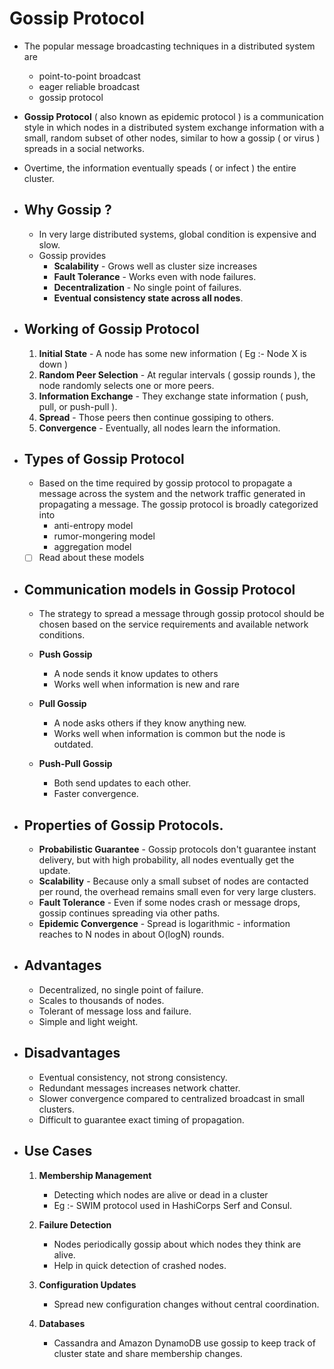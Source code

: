 # Gossip Protocol
- The popular message broadcasting techniques in a distributed system are
	- point-to-point broadcast
	- eager reliable broadcast
	- gossip protocol
- **Gossip Protocol** ( also known as epidemic protocol ) is a communication style in which nodes in a distributed system exchange information with a small, random subset of other nodes, similar to how a gossip ( or virus ) spreads in a social networks.
- Overtime, the information eventually speads ( or infect ) the entire cluster.

- ## Why Gossip ?
	- In very large distributed systems, global condition is expensive and slow.
	- Gossip provides
		- **Scalability** - Grows well as cluster size increases
		- **Fault Tolerance** - Works even with node failures.
		- **Decentralization** - No single point of failures.
		- **Eventual consistency state across all nodes**.

- ## Working of Gossip Protocol
	1. **Initial State** - A node has some new information ( Eg :- Node X is down )
	2. **Random Peer Selection** - At regular intervals ( gossip rounds ), the node randomly selects one or more peers.
	3. **Information Exchange** - They exchange state information ( push, pull, or push-pull ).
	4. **Spread** - Those peers then continue gossiping to others.
	5. **Convergence** - Eventually, all nodes learn the information.

- ## Types of Gossip Protocol
	- Based on the time required by gossip protocol to propagate a message across the system and the network traffic generated in propagating a message. The gossip protocol is broadly categorized into
		- anti-entropy model
		- rumor-mongering model
		- aggregation model
	- [ ] Read about these models

- ## Communication models in Gossip Protocol
	- The strategy to spread a message through gossip protocol should be chosen based on the service requirements and available network conditions.
	- **Push Gossip**
		- A node sends it know updates to others
		- Works well when information is new and rare

	- **Pull Gossip**
		- A node asks others if they know anything new.
		- Works well when information is common but the node is outdated.

	- **Push-Pull Gossip**
		- Both send updates to each other.
		- Faster convergence.

- ## Properties of Gossip Protocols.
	- **Probabilistic Guarantee** - Gossip protocols don't guarantee instant delivery, but with high probability, all nodes eventually get the update.
	- **Scalability** - Because only a small subset of nodes are contacted per round, the overhead remains small even for very large clusters.
	- **Fault Tolerance** - Even if some nodes crash or message drops, gossip continues spreading via other paths.
	- **Epidemic Convergence** - Spread is logarithmic - information reaches to N nodes in about O(logN) rounds.

- ## Advantages
	- Decentralized, no single point of failure.
	- Scales to thousands of nodes.
	- Tolerant of message loss and failure.
	- Simple and light weight.

- ## Disadvantages
	- Eventual consistency, not strong consistency.
	- Redundant messages increases network chatter.
	- Slower convergence compared to centralized broadcast in small clusters.
	- Difficult to guarantee exact timing of propagation.

- ## Use Cases
	1. **Membership Management**
		- Detecting which nodes are alive or dead in a cluster
		- Eg :- SWIM protocol used in HashiCorps Serf and Consul.

	2. **Failure Detection**
		- Nodes periodically gossip about which nodes they think are alive.
		- Help in quick detection of crashed nodes.

	3. **Configuration Updates**
		- Spread new configuration changes without central coordination.

	4. **Databases**
		- Cassandra and Amazon DynamoDB use gossip to keep track of cluster state and share membership changes.
